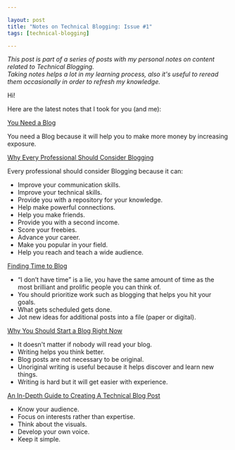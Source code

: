 ```yaml
---

layout: post
title: "Notes on Technical Blogging: Issue #1"
tags: [technical-blogging]

---
```


_This post is part of a series of posts with my personal notes on content related to Technical Blogging.
<br />
Taking notes helps a lot in my learning process, also it's useful to reread them occasionally in order to refresh my knowledge._

Hi!

Here are the latest notes that I took for you (and me):

[You Need a Blog](https://www.donnfelker.com/you-need-a-blog/)

You need a Blog because it will help you to make more money by increasing exposure.

[Why Every Professional Should Consider Blogging](https://technicalblogging.com/why-every-professional-should-consider-blogging/)

Every professional should consider Blogging because it can:
  * Improve your communication skills.
  * Improve your technical skills.
  * Provide you with a repository for your knowledge.
  * Help make powerful connections.
  * Help you make friends.
  * Provide you with a second income.
  * Score your freebies.
  * Advance your career.
  * Make you popular in your field.
  * Help you reach and teach a wide audience.

[Finding Time to Blog](https://technicalblogging.com/finding-time-to-blog/)

* “I don’t have time” is a lie, you have the same amount of time as the most brilliant and prolific people you can think of.
* You should prioritize work such as blogging that helps you hit your goals.
* What gets scheduled gets done.
* Jot new ideas for additional posts into a file (paper or digital).

[Why You Should Start a Blog Right Now](https://guzey.com/personal/why-have-a-blog/)

* It doesn't matter if nobody will read your blog.
* Writing helps you think better.
* Blog posts are not necessary to be original.
* Unoriginal writing is useful because it helps discover and learn new things.
* Writing is hard but it will get easier with experience.

[An In-Depth Guide to Creating A Technical Blog Post](https://tech.co/news/guide-creating-technical-blog-post-2016-11)

* Know your audience.
* Focus on interests rather than expertise.
* Think about the visuals.
* Develop your own voice.
* Keep it simple.